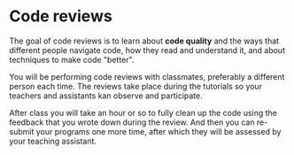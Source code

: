 # Code reviews

The goal of code reviews is to learn about **code quality** and the ways that different people navigate code, how they read and understand it, and about techniques to make code "better".

You will be performing code reviews with classmates, preferably a different person each time. The reviews take place during the tutorials so your teachers and assistants kan observe and participate.

After class you will take an hour or so to fully clean up the code using the feedback that you wrote down during the review. And then you can re-submit your programs one more time, after which they will be assessed by your teaching assistant.
